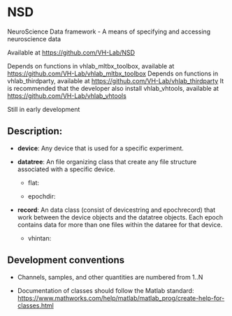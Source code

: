 # NSD
NeuroScience Data framework - A means of specifying and accessing neuroscience data

Available at https://github.com/VH-Lab/NSD

Depends on functions in vhlab_mltbx_toolbox, available at https://github.com/VH-Lab/vhlab_mltbx_toolbox
Depends on functions in vhlab_thirdparty, available at https://github.com/VH-Lab/vhlab_thirdparty
It is recommended that the developer also install vhlab_vhtools, available at https://github.com/VH-Lab/vhlab_vhtools

Still in early development

## Description:

- **device**: Any device that is used for a specific experiment.

- **datatree**: An file organizing class that create any file structure associated with a specific device.

    + flat:

    + epochdir:

- **record**: An data class (consist of devicestring and epochrecord) that work between the device objects and the datatree objects. Each epoch contains data for more than one files within the dataree for that device.

    + vhintan:


## Development conventions

- Channels, samples, and other quantities are numbered from 1..N

- Documentation of classes should follow the Matlab standard: https://www.mathworks.com/help/matlab/matlab_prog/create-help-for-classes.html


